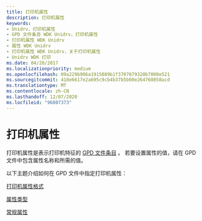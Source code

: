 ```yaml
---
title: 打印机属性
description: 打印机属性
keywords:
- Unidrv，打印机属性
- GPD 文件条目 WDK Unidrv，打印机属性
- 打印机属性 WDK Unidrv
- 属性 WDK Unidrv
- 打印机属性 WDK Unidrv，关于打印机属性
- Unidrv WDK 打印
ms.date: 04/20/2017
ms.localizationpriority: medium
ms.openlocfilehash: 09a229b906a1915089b1f3707079320b7000e521
ms.sourcegitcommit: 418e6617e2a695c9cb4b37b5b60e264760858acd
ms.translationtype: MT
ms.contentlocale: zh-CN
ms.lasthandoff: 12/07/2020
ms.locfileid: "96807373"
---
```

# <a name="printer-attributes"></a>打印机属性





打印机属性是表示打印机特征的 [GPD 文件条目](gpd-file-entries.md) 。 若要设置属性的值，请在 GPD 文件中包含属性名称和所需的值。

以下主题介绍如何在 GPD 文件中指定打印机属性：

[打印机属性格式](printer-attribute-format.md)

[属性类型](attribute-types.md)

[常规属性](general-attributes.md)

 

 




